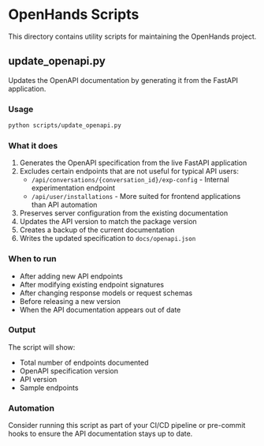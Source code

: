 # OpenHands Scripts

This directory contains utility scripts for maintaining the OpenHands project.

## update_openapi.py

Updates the OpenAPI documentation by generating it from the FastAPI application.

### Usage

```bash
python scripts/update_openapi.py
```

### What it does

1. Generates the OpenAPI specification from the live FastAPI application
2. Excludes certain endpoints that are not useful for typical API users:
   - `/api/conversations/{conversation_id}/exp-config` - Internal experimentation endpoint
   - `/api/user/installations` - More suited for frontend applications than API automation
3. Preserves server configuration from the existing documentation
4. Updates the API version to match the package version
5. Creates a backup of the current documentation
6. Writes the updated specification to `docs/openapi.json`

### When to run

- After adding new API endpoints
- After modifying existing endpoint signatures
- After changing response models or request schemas
- Before releasing a new version
- When the API documentation appears out of date

### Output

The script will show:
- Total number of endpoints documented
- OpenAPI specification version
- API version
- Sample endpoints

### Automation

Consider running this script as part of your CI/CD pipeline or pre-commit hooks to ensure the API documentation stays up to date.
